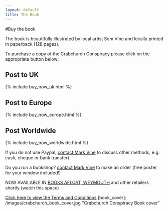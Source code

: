 ```yaml
---
layout: default
title: The Book
---
```


#Buy the book

The book is beautifully illustrated by local artist Sem Vine and locally printed in paperback (128 pages). 

To purchase a copy of the Crabchurch Conspiracy please click on the appropriate button below:

## Post to UK
{% include buy_now_uk.html %}

## Post to Europe
{% include buy_now_europe.html %}

## Post Worldwide
{% include buy_now_worldwide.html %}

If you do not use Paypal, [contact Mark Vine](http://crabchurch.co.uk/contact.html) to discuss other methods, e.g. cash, cheque or bank transfer) 

Do you run a bookshop? [contact Mark Vine](http://crabchurch.co.uk/contact.html) to make an order (free poster for your window included!)

NOW AVAILABLE IN [BOOKS AFLOAT, WEYMOUTH](http://www.192.com/atoz/business/weymouth-dt4/books-secondhand/books-afloat/d17c879f6e6bc8b1f72f013b46a02a88d366877b/ml/) and other retailers shortly (watch this space)

[Click here to view the Terms and Conditions](http://crabchurch.co.uk/terms.html)
[book_cover]: /images/crabchurch_book_cover.jpg "Crabchurch Conspiracy Book cover"
